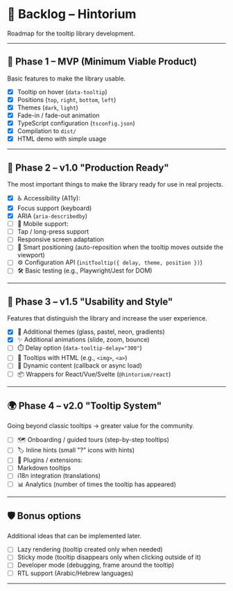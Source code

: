 # 📌 Backlog – Hintorium

Roadmap for the tooltip library development.

---

## 🎯 Phase 1 – MVP (Minimum Viable Product)

Basic features to make the library usable.

- [x] Tooltip on hover (`data-tooltip`)
- [x] Positions (`top`, `right`, `bottom`, `left`)
- [x] Themes (`dark`, `light`)
- [x] Fade-in / fade-out animation
- [x] TypeScript configuration (`tsconfig.json`)
- [x] Compilation to `dist/`
- [x] HTML demo with simple usage

---

## 🚀 Phase 2 – v1.0 "Production Ready"

The most important things to make the library ready for use in real projects.

- [x] ♿ Accessibility (A11y):
- [x] Focus support (keyboard)
- [x] ARIA (`aria-describedby`)
- [ ] 📱 Mobile support:
- [ ] Tap / long-press support
- [ ] Responsive screen adaptation
- [ ] 🧭 Smart positioning (auto-reposition when the tooltip moves outside the viewport)
- [ ] ⚙️ Configuration API (`initTooltip({ delay, theme, position })`)
- [ ] 🛠️ Basic testing (e.g., Playwright/Jest for DOM)

---

## 🌱 Phase 3 – v1.5 "Usability and Style"

Features that distinguish the library and increase the user experience.

- [x] 🎨 Additional themes (glass, pastel, neon, gradients)
- [x] ✨ Additional animations (slide, zoom, bounce)
- [ ] ⏱️ Delay option (`data-tooltip-delay="300"`)
- [ ] 🔗 Tooltips with HTML (e.g., `<img>`, `<a>`)
- [ ] 🔄 Dynamic content (callback or async load)
- [ ] 📦 Wrappers for React/Vue/Svelte (`@hintorium/react`)

---

## 🌍 Phase 4 – v2.0 "Tooltip System"

Going beyond classic tooltips → greater value for the community.

- [ ] 🗺️ Onboarding / guided tours (step-by-step tooltips)
- [ ] 🏷️ Inline hints (small "?" icons with hints)
- [ ] 🧩 Plugins / extensions:
- [ ] Markdown tooltips
- [ ] i18n integration (translations)
- [ ] 📊 Analytics (number of times the tooltip has appeared)

---

## 🛡️ Bonus options

Additional ideas that can be implemented later.

- [ ] Lazy rendering (tooltip created only when needed)
- [ ] Sticky mode (tooltip disappears only when clicking outside of it)
- [ ] Developer mode (debugging, frame around the tooltip)
- [ ] RTL support (Arabic/Hebrew languages)

---
